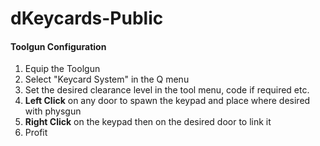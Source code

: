 # dKeycards-Public

#### Toolgun Configuration
1. Equip the Toolgun
2. Select "Keycard System" in the Q menu
3. Set the desired clearance level in the tool menu, code if required etc.
4. **Left Click** on any door to spawn the keypad and place where desired with physgun
5. **Right Click** on the keypad then on the desired door to link it
6. Profit
